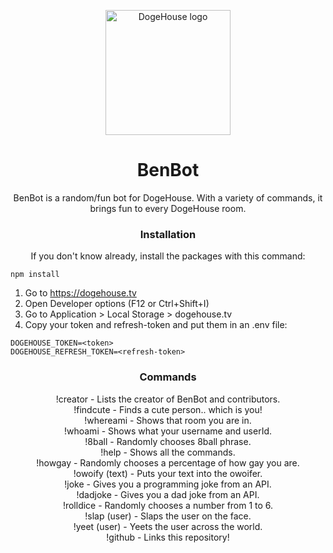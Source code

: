 <p align="center">
  <img src="https://user-images.githubusercontent.com/76412158/112184874-a653d300-8bcd-11eb-9786-83c5b1ce60e0.png" alt="DogeHouse logo" width="200" height="200"/>
</p>

<h1 align="center">
  <strong>BenBot</strong>
</h1>

<p align="center">
  BenBot is a random/fun bot for DogeHouse. With a variety of commands, it brings fun to every DogeHouse room.
</p>

<h3 align="center">
  <strong>Installation</strong>
</h3>

<p align="center">
If you don't know already, install the packages with this command:

```
npm install
```

1. Go to https://dogehouse.tv
2. Open Developer options (F12 or Ctrl+Shift+I)
3. Go to Application > Local Storage > dogehouse.tv
4. Copy your token and refresh-token and put them in an .env file:

```
DOGEHOUSE_TOKEN=<token>
DOGEHOUSE_REFRESH_TOKEN=<refresh-token>
```
</p>

<h3 align="center">
  <strong>Commands</strong>
</h3>

<p align="center">
  !creator - Lists the creator of BenBot and contributors.  <br>
!findcute - Finds a cute person.. which is you!  <br>
!whereami - Shows that room you are in.  <br>
!whoami - Shows what your username and userId.  <br>
!8ball - Randomly chooses 8ball phrase.  <br>
!help - Shows all the commands.  <br>
!howgay - Randomly chooses a percentage of how gay you are.  <br>
!owoify (text) - Puts your text into the owoifer.  <br>
!joke - Gives you a programming joke from an API.  <br>
!dadjoke - Gives you a dad joke from an API. <br>
!rolldice - Randomly chooses a number from 1 to 6.  <br>
!slap (user) - Slaps the user on the face.  <br>
!yeet (user) - Yeets the user across the world. <br>
!github - Links this repository!
</p>

